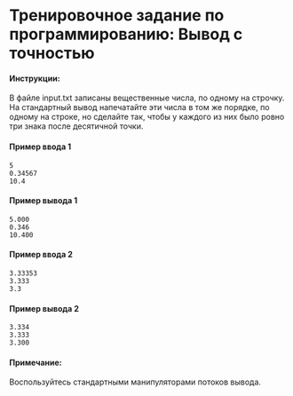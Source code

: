 # Тренировочное задание по программированию: Вывод с точностью

#### Инструкции:
В файле input.txt записаны вещественные числа, по одному на строчку. На стандартный вывод напечатайте эти числа в том же порядке, по одному на строке, но сделайте так, чтобы у каждого из них было ровно три знака после десятичной точки.

#### Пример ввода 1
```
5
0.34567
10.4
```

#### Пример вывода 1
```
5.000
0.346
10.400
```

#### Пример ввода 2
```
3.33353
3.333
3.3
```

#### Пример вывода 2
```
3.334
3.333
3.300
```

#### Примечание:
Воспользуйтесь стандартными манипуляторами потоков вывода.